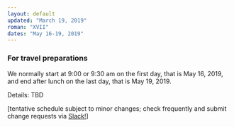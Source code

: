 ```yaml
---
layout: default
updated: "March 19, 2019"
roman: "XVII"
dates: "May 16-19, 2019"
---
```



### For travel preparations

We normally start at 9:00 or 9:30 am on the first day, that is May 16, 2019,
and end after lunch on the last day, that is May 19, 2019. 

Details: TBD

[tentative schedule subject to minor changes; check frequently and submit change requests via [Slack!](https://gptp-workshops.slack.com)]

